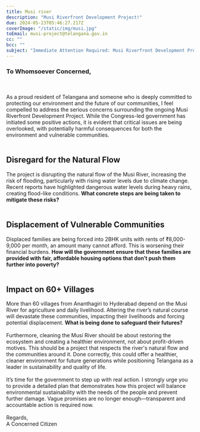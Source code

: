 ```yaml
---
title: Musi river
description: "Musi Riverfront Development Project!"
due: 2024-05-23T05:46:27.217Z
coverImage: "/static/img/musi.jpg"
toEmail: musi-project@telangana.gov.in
cc: ""
bcc: ""
subject: "Immediate Attention Required: Musi Riverfront Development Project!"
---
```


### To Whomsoever Concerned,
<br><br>
As a proud resident of Telangana and someone who is deeply committed to protecting our environment and the future of our communities, I feel compelled to address the serious concerns surrounding the ongoing Musi Riverfront Development Project. While the Congress-led government has initiated some positive actions, it is evident that critical issues are being overlooked, with potentially harmful consequences for both the environment and vulnerable communities.
<br><br>
## Disregard for the Natural Flow
The project is disrupting the natural flow of the Musi River, increasing the risk of flooding, particularly with rising water levels due to climate change. Recent reports have highlighted dangerous water levels during heavy rains, creating flood-like conditions. **What concrete steps are being taken to mitigate these risks?**
<br><br>
## Displacement of Vulnerable Communities
Displaced families are being forced into 2BHK units with rents of ₹8,000-9,000 per month, an amount many cannot afford. This is worsening their financial burdens. **How will the government ensure that these families are provided with fair, affordable housing options that don’t push them further into poverty?**
<br><br>
## Impact on 60+ Villages
More than 60 villages from Ananthagiri to Hyderabad depend on the Musi River for agriculture and daily livelihood. Altering the river’s natural course will devastate these communities, impacting their livelihoods and forcing potential displacement. **What is being done to safeguard their futures?**
<br><br>
Furthermore, cleaning the Musi River should be about restoring the ecosystem and creating a healthier environment, not about profit-driven motives. This should be a project that respects the river's natural flow and the communities around it. Done correctly, this could offer a healthier, cleaner environment for future generations while positioning Telangana as a leader in sustainability and quality of life.
<br><br>
It’s time for the government to step up with real action. I strongly urge you to provide a detailed plan that demonstrates how this project will balance environmental sustainability with the needs of the people and prevent further damage. Vague promises are no longer enough—transparent and accountable action is required now.
<br><br>
Regards,  
A Concerned Citizen
